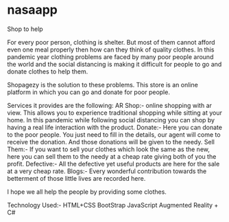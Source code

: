 # nasaapp



Shop to help

For every poor person, clothing is shelter. But most of them cannot afford even one meal properly then how can they think of quality clothes. In this pandemic year clothing problems are faced by many poor people around the world and the social distancing is making it difficult for people to go and donate clothes to help them.

Shopagezy is the solution to these problems. This store is an online platform in which you can go and donate for poor people.

Services it provides are the following: AR Shop:- online shopping with ar view. This allows you to experience traditional shopping while sitting at your home. In this pandemic while following social distancing you can shop by having a real life interaction with the product. Donate:- Here you can donate to the poor people. You just need to fill in the details, our agent will come to receive the donation. And those donations will be given to the needy. Sell Them:- If you want to sell your clothes which look the same as the new, here you can sell them to the needy at a cheap rate giving both of you the profit. Defective:- All the defective yet useful products are here for the sale at a very cheap rate. Blogs:- Every wonderful contribution towards the betterment of those little lives are recorded here.

I hope we all help the people by providing some clothes.

Technology Used:- HTML+CSS BootStrap JavaScript Augmented Reality + C#
